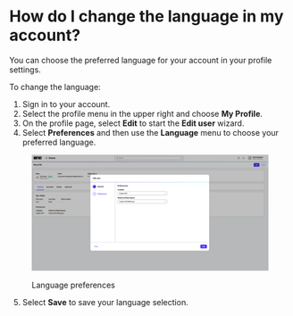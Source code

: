 # How do I change the language in my account?

You can choose the preferred language for your account in your profile settings.&#x20;

To change the language:&#x20;

1. Sign in to your account.
2. Select the profile menu in the upper right and choose **My Profile**.&#x20;
3. On the profile page, select **Edit** to start the **Edit user** wizard.
4. Select **Preferences** and then use the **Language** menu to choose your preferred language.

<figure><img src="../../.gitbook/assets/edit_user.png" alt=""><figcaption><p>Language preferences</p></figcaption></figure>

5. Select **Save** to save your language selection.
